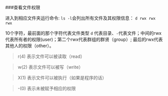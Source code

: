 ###查看文件权限

进入到相应文件夹运行命令: `ls -l`会列出所有文件及其权限信息：
`d rwx rwx rwx`

10个字符，最前面的那个字符代表文件类型 `d` 代表目录、`-`代表文件；中间的rwx代表所有者的权限(user)；第二个rwx代表群组的群贤（group）;
最后的rwx代表其他人的权限（other）。     
> r(4)    表示文件可以被读取（read）

> w(2)    表示文件可以被写（write）

> X(1)    表示文件可以被执行（如果是程序的话）

> -(0)    表示未被赋予相应的权限
